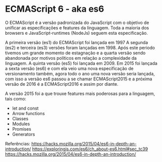 # ECMAScript 6 - aka es6

O ECMAScript é a versão padronizada do JavaScript com o objetivo de unificar as especificações e features da linguagem.
Toda a maioria dos browsers e JavaScript-runtimes (NodeJs) seguem esta especificação.

A primeira versão (es1) do ECMAScript foi lançada em 1997
A segunda (es2) e terceira (es3) versões foram lançadas em 1998.
Após este periodo tivemos um grande momento de estagnação e a quarta versão sendo abandonada por motivos políticos
em relação a complexidade da linguagem.
A quinta versão (es5) foi lançada em 2009.
Em 2015 foi lançada a sexta versão (es6) e com ela veio uma nova especificação de versionamento também, agora
todo o ano uma nova versão seria lançada, com isso a versão es6 passou a se chamar ECMAScript2015 e a próxima versão
de 2016 é a ECMAScript2016 e assim por diante.

A versão 2015 foi a que trouxe features mais poderosas para a linguagem, tais como:
  * let and const
  * Arrow functions
  * Classes
  * Modules
  * Promises
  * Generators

Referências:
https://hacks.mozilla.org/2015/04/es6-in-depth-an-introduction/
https://exploringjs.com/es6/ch_about-es6.html#sec_tc39
https://hacks.mozilla.org/2015/04/es6-in-depth-an-introduction/